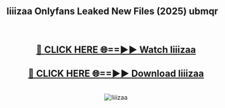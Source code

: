 <h2>liiizaa Onlyfans Leaked New Files (2025) ubmqr</h2>
<br>
<div align="center">
<h2><a href="https://mediafiles.top/liiizaa&ref=git" rel="nofollow">🔴 CLICK HERE 🌐==►► Watch liiizaa</a></h2>
<h2><a href="https://mediafiles.top/liiizaa&ref=git" rel="nofollow">🔴 CLICK HERE 🌐==►► Download liiizaa</a></h2>
<br>
<a href="https://mediafiles.top/liiizaa&ref=git" rel="nofollow" data-target="animated-image.originalLink"><img src="https://i.ibb.co.com/xMMVF88/686577567.gif" alt="liiizaa" style="max-width: 100%; display: inline-block;" data-target="animated-image.originalImage"></a>
</div>
<br>
<br>